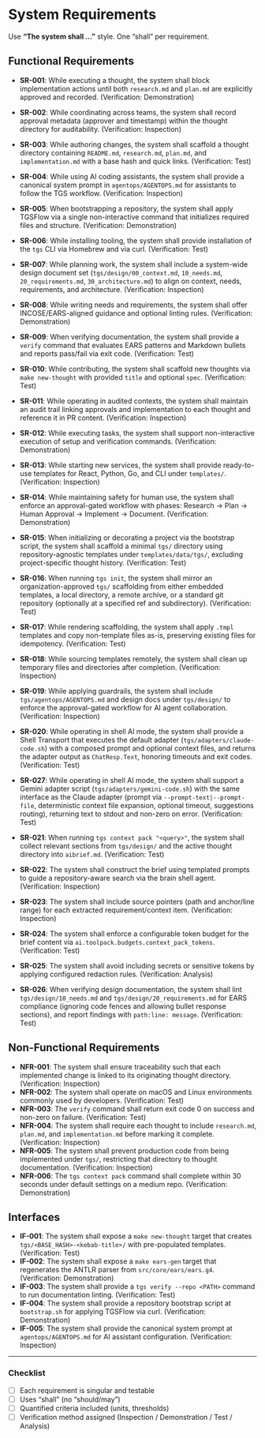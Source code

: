 # System Requirements

Use **“The system shall …”** style. One “shall” per requirement.  

## Functional Requirements
- **SR-001**: While executing a thought, the system shall block implementation actions until both `research.md` and `plan.md` are explicitly approved and recorded. (Verification: Demonstration)
- **SR-002**: While coordinating across teams, the system shall record approval metadata (approver and timestamp) within the thought directory for auditability. (Verification: Inspection)
- **SR-003**: While authoring changes, the system shall scaffold a thought directory containing `README.md`, `research.md`, `plan.md`, and `implementation.md` with a base hash and quick links. (Verification: Test)
- **SR-004**: While using AI coding assistants, the system shall provide a canonical system prompt in `agentops/AGENTOPS.md` for assistants to follow the TGS workflow. (Verification: Inspection)
- **SR-005**: When bootstrapping a repository, the system shall apply TGSFlow via a single non-interactive command that initializes required files and structure. (Verification: Demonstration)
- **SR-006**: While installing tooling, the system shall provide installation of the `tgs` CLI via Homebrew and via curl. (Verification: Test)
- **SR-007**: While planning work, the system shall include a system-wide design document set (`tgs/design/00_context.md`, `10_needs.md`, `20_requirements.md`, `30_architecture.md`) to align on context, needs, requirements, and architecture. (Verification: Inspection)
- **SR-008**: While writing needs and requirements, the system shall offer INCOSE/EARS-aligned guidance and optional linting rules. (Verification: Demonstration)
- **SR-009**: When verifying documentation, the system shall provide a `verify` command that evaluates EARS patterns and Markdown bullets and reports pass/fail via exit code. (Verification: Test)
- **SR-010**: While contributing, the system shall scaffold new thoughts via `make new-thought` with provided `title` and optional `spec`. (Verification: Test)
- **SR-011**: While operating in audited contexts, the system shall maintain an audit trail linking approvals and implementation to each thought and reference it in PR content. (Verification: Inspection)
- **SR-012**: While executing tasks, the system shall support non-interactive execution of setup and verification commands. (Verification: Demonstration)
- **SR-013**: While starting new services, the system shall provide ready-to-use templates for React, Python, Go, and CLI under `templates/`. (Verification: Inspection)
- **SR-014**: While maintaining safety for human use, the system shall enforce an approval-gated workflow with phases: Research → Plan → Human Approval → Implement → Document. (Verification: Demonstration)

- **SR-015**: When initializing or decorating a project via the bootstrap script, the system shall scaffold a minimal `tgs/` directory using repository-agnostic templates under `templates/data/tgs/`, excluding project-specific thought history. (Verification: Test)

- **SR-016**: When running `tgs init`, the system shall mirror an organization-approved `tgs/` scaffolding from either embedded templates, a local directory, a remote archive, or a standard git repository (optionally at a specified ref and subdirectory). (Verification: Test)
- **SR-017**: While rendering scaffolding, the system shall apply `.tmpl` templates and copy non-template files as-is, preserving existing files for idempotency. (Verification: Test)
- **SR-018**: While sourcing templates remotely, the system shall clean up temporary files and directories after completion. (Verification: Inspection)
- **SR-019**: While applying guardrails, the system shall include `tgs/agentops/AGENTOPS.md` and design docs under `tgs/design/` to enforce the approval-gated workflow for AI agent collaboration. (Verification: Inspection)

- **SR-020**: While operating in shell AI mode, the system shall provide a Shell Transport that executes the default adapter (`tgs/adapters/claude-code.sh`) with a composed prompt and optional context files, and returns the adapter output as `ChatResp.Text`, honoring timeouts and exit codes. (Verification: Test)

- **SR-027**: While operating in shell AI mode, the system shall support a Gemini adapter script (`tgs/adapters/gemini-code.sh`) with the same interface as the Claude adapter (prompt via `--prompt-text|--prompt-file`, deterministic context file expansion, optional timeout, suggestions routing), returning text to stdout and non-zero on error. (Verification: Test)

- **SR-021**: When running `tgs context pack "<query>"`, the system shall collect relevant sections from `tgs/design/` and the active thought directory into `aibrief.md`. (Verification: Test)
- **SR-022**: The system shall construct the brief using templated prompts to guide a repository-aware search via the brain shell agent. (Verification: Inspection)
- **SR-023**: The system shall include source pointers (path and anchor/line range) for each extracted requirement/context item. (Verification: Inspection)
- **SR-024**: The system shall enforce a configurable token budget for the brief content via `ai.toolpack.budgets.context_pack_tokens`. (Verification: Test)
- **SR-025**: The system shall avoid including secrets or sensitive tokens by applying configured redaction rules. (Verification: Analysis)

- **SR-026**: When verifying design documentation, the system shall lint `tgs/design/10_needs.md` and `tgs/design/20_requirements.md` for EARS compliance (ignoring code fences and allowing bullet response sections), and report findings with `path:line: message`. (Verification: Test)

## Non-Functional Requirements
- **NFR-001**: The system shall ensure traceability such that each implemented change is linked to its originating thought directory. (Verification: Inspection)
- **NFR-002**: The system shall operate on macOS and Linux environments commonly used by developers. (Verification: Test)
- **NFR-003**: The `verify` command shall return exit code 0 on success and non-zero on failure. (Verification: Test)
- **NFR-004**: The system shall require each thought to include `research.md`, `plan.md`, and `implementation.md` before marking it complete. (Verification: Inspection)
- **NFR-005**: The system shall prevent production code from being implemented under `tgs/`, restricting that directory to thought documentation. (Verification: Inspection)
 - **NFR-006**: The `tgs context pack` command shall complete within 30 seconds under default settings on a medium repo. (Verification: Demonstration)

## Interfaces
- **IF-001**: The system shall expose a `make new-thought` target that creates `tgs/<BASE_HASH>-<kebab-title>/` with pre-populated templates. (Verification: Test)
- **IF-002**: The system shall expose a `make ears-gen` target that regenerates the ANTLR parser from `src/core/ears/ears.g4`. (Verification: Demonstration)
- **IF-003**: The system shall provide a `tgs verify --repo <PATH>` command to run documentation linting. (Verification: Test)
- **IF-004**: The system shall provide a repository bootstrap script at `bootstrap.sh` for applying TGSFlow via curl. (Verification: Demonstration)
- **IF-005**: The system shall provide the canonical system prompt at `agentops/AGENTOPS.md` for AI assistant configuration. (Verification: Inspection)

---

### Checklist
- [ ] Each requirement is singular and testable  
- [ ] Uses “shall” (no “should/may”)  
- [ ] Quantified criteria included (units, thresholds)  
- [ ] Verification method assigned (Inspection / Demonstration / Test / Analysis)  
